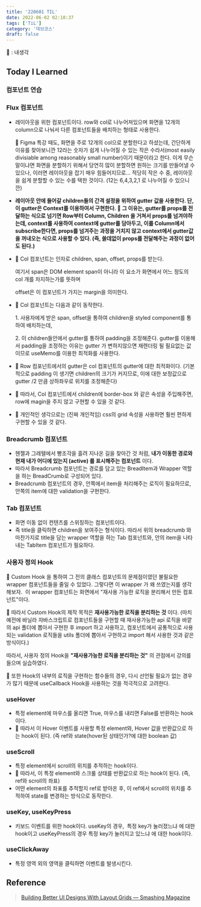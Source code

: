 ```yaml
---
title: '220601 TIL'
date: 2022-06-02 02:10:37
tags: ['TiL']
category: '데브코스'
draft: false
---
```


🎇 : 내생각

## Today I Learned

### 컴포넌트 연습

### Flux 컴포넌트

- 레이아웃을 위한 컴포넌트이다. row와 col로 나누어져있으며 화면을 12개의 column으로 나눠서 다른 컴포넌트들을 배치하는 형태로 사용한다.

  🎇 Figma 특강 때도, 화면을 주로 12개의 col으로 분할한다고 하셨는데, 간단하게 이유를 찾아보니깐 12라는 숫자가 쉽게 나누어질 수 있는 작은 수라서(most easily divisiable among reasonably small number)이기 때문이라고 한다. 이게 무슨 말이냐면 화면을 분할하기 위해서 당연히 많이 분할하면 원하는 크기를 만들어낼 수 있으나, 이러면 레이아웃을 잡기 매우 힘들어지므로... 적당히 작은 수 중, 레이아웃을 쉽게 분할할 수 있는 수를 택한 것이다. (12는 6,4,3,2,1 로 나누어질 수 있으니깐)

- **레이아웃 안에 들어갈 children들의 간격 설정을 위하여 gutter 값을 사용한다. 단, 이 gutter은 Context를 이용하여서 구현한다. 🎇 그 이유는, gutter를 props를 전달하는 식으로 넘기면 Row부터 Column, Children 을 거쳐서 props를 넘겨야하는데, context를 사용하여 context에 gutter를 담아두고, 이를 Column에서 subscribe한다면, props를 넘겨주는 과정을 거치지 않고 context에서 gutter값을 꺼내오는 식으로 사용할 수 있다. (즉, 쓸데없이 props를 전달해주는 과정이 없어도 된다.)**
- 🎇 Col 컴포넌트는 인자로 children, span, offset, props를 받는다.

  여기서 span은 DOM element span이 아니라 이 요소가 화면에서 어느 정도의 col 개를 차지하는가를 뜻하며

  offset은 이 컴포넌트가 가지는 margin을 의미한다.

- 🎇 Col 컴포넌트는 다음과 같이 동작한다.

  1\. 사용자에게 받은 span, offset을 통하여 children을 styled component를 통하여 배치하는데,

  2\. 이 children들안에서 gutter를 통하여 padding을 조정해준다. gutter를 이용해서 padding을 조정하는 이유는 gutter 가 변하지않으면 재렌더링 될 필요없는 값이므로 useMemo를 이용한 최적화를 사용한다.

- 🎇 Row 컴포넌트에서의 gutter은 col 컴포넌트의 gutter에 대한 최적화이다. (기본적으로 padding 이 생기면 children의 크기가 커지므로, 이에 대한 보정값으로 gutter /2 만큼 상하좌우로 위치를 조정해준다)
- 🎇 따라서, Col 컴포넌트에서 children에 border-box 와 같은 속성을 주입해주면, row에 magin을 주지 않고 구현할 수 있을 것 같다.
- 🎇 개인적인 생각으로는 (진짜 개인적임) css의 grid 속성을 사용하면 훨씬 편하게 구현할 수 있을 것 같다.

### Breadcrumb 컴포넌트

- 헨젤과 그레텔에서 빵조각을 흘려 지나온 길을 찾아간 것 처럼, **내가 이동한 경로와 현재 내가 어디에 있는지 (active) 를 표시해주는 컴포넌트** 이다.
- 따라서 Breadcrumb 컴포넌트는 경로를 담고 있는 BreadItem과 Wrapper 역할을 하는 BreadCrumb로 구성되어 있다.
- Breadcrumb 컴포넌트의 경우, 안쪽에서 item을 처리해주는 로직이 필요하므로, 안쪽의 item에 대한 validation을 구현한다.

### Tab 컴포넌트

- 화면 이동 없이 컨텐츠를 스위칭하는 컴포넌트이다.
- 즉 title을 클릭하면 children을 보여주는 형식이다. 따라서 위의 breadcrumb 와 마찬가지로 title을 담는 wrapper 역할을 하는 Tab 컴포넌트와, 안의 item을 나타내는 TabItem 컴포넌트가 필요하다.

### 사용자 정의 Hook

🎇 Custom Hook 을 통하여 그 전의 클래스 컴포넌트의 문제점이였던 불필요한 wrapper 컴포넌트들을 줄일 수 있었다. 그렇다면 이 wrapper 가 왜 쓰였는지를 생각해보자.  이 wrapper 컴포넌트는 화면에서 "재사용 가능한 로직을 분리해서 만든 컴포넌트"이다.

🎇 따라서 Custom Hook의 제작 목적은 **재사용가능한 로직을 분리하는 것** 이다. (마치 예전에 바닐라 자바스크립트로 컴포넌트들을 구현할 때 재사용가능한 api 로직을 바깥의 api 폴더에 뽑아서 구현한 후 import 하고 사용하고, 컴포넌트에서 공통적으로 사용되는 validation 로직들을 utils 폴더에 뽑아서 구현하고 import 해서 사용한 것과 같은 방식이다.)

따라서, 사용자 정의 Hook을 **"재사용가능한 로직을 분리하는 것"** 의 관점에서 강의를 들으며 실습하였다.

🎇 또한 Hook의 내부의 로직을 구현하는 함수들의 경우, 다시 선언될 필요가 없는 경우가 많기 때문에 useCallback Hook을 사용하는 것을 적극적으로 고려한다.

### useHover

- 특정 element에 마우스를 올리면 True, 마우스를 내리면 False를 반환하는 hook이다.
- 🎇 따라서 이 Hover 이벤트를 사용할 특정 element와, Hover 값을 반환값으로 하는 hook이 된다. (즉 ref와 state(hover된 상태인가?에 대한 boolean 값)

### useScroll

- 특정 element에서 scroll의 위치를 추적하는 hook이다.
- 🎇 따라서, 이 특정 element와 스크롤 상태를 반환값으로 하는 hook이 된다. (즉, ref와 scroll의 좌표)
- 어떤 element의 좌표를 추적할지 ref로 받아온 후, 이 ref에서 scroll의 위치를 추적하여 state를 변경하는 방식으로 동작한다.

### useKey, useKeyPress

- 키보드 이벤트를 위한 hook이다. useKey의 경우,  특정 key가 눌러졌느냐 에 대한 hook이고 useKeyPress의 경우 특정 key가 눌러지고 있느냐 에 대한 hook이다.

### useClickAway

- 특정 영역 외의 영역을 클릭하면 이벤트를 발생시킨다.

## Reference

> [Building Better UI Designs With Layout Grids — Smashing Magazine](https://www.smashingmagazine.com/2017/12/building-better-ui-designs-layout-grids/)
